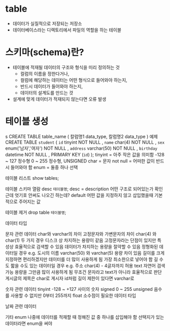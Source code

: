 # table

- 데이터가 실질적으로 저장되는 저장소 
- 데이터베이스라는 디렉토리에서 파일의 역할을 하는 테이블 

# 스키마(schema)란?

- 테이블에 적재될 데이터의 구조와 형식을 미리 정의하는 것 
    - 컬럼의 이름을 정한다거나, 
    - 컬럼에 해당하는 데이터는 어떤 형식으로 들어와야 하는지,
    - 반드시 데이터가 들어와야 하는지,
    - 데이터의 설계도를 만드는 것
- 설계에 맞게 데이터가 적재되지 않는다면 오류 발생 

# 테이블 생성

s
CREATE TABLE table_name (
    칼럼명1 data_type,
    칼럼명2 data_type
)
예제
CREATE TABLE `student` (
    `id`  tinyint NOT NULL ,
    `name`  char(4) NOT NULL ,
    `sex`  enum('남자','여자') NOT NULL ,
    `address`  varchar(50) NOT NULL ,
    `birthday`  datetime NOT NULL ,
    PRIMARY KEY (`id`)
);
tinyint = 아주 작은 값을 의미함 
-128 ~ 127 정수형
0 ~ 255 정수형, UNSIGNED
char = 문자 
not null = 어떠한 값이 반드시 들어와야 함 
enum = 둘중 하나 선택 


테이블 리스트
show tables;


테이블 스키마 열람
desc `테이블명`; 
desc = description
어떤 구조로 되어있는가 확인 
근데 엇기호 안써도 나오긴 하는데?
default 
어떤 값을 지정하지 않고 삽입했을때 기본적으로 주어지는 값 

테이블 제거
drop table `테이블명`;
 

데이터 타입



문자 관련 데이터 
char와 varchar의 차이
고정문자와 가변문자의 차이
char(4) 와 char(1)
두 가지 경우 디스크 상 차지하는 용량이 같음 
고정문자라는 단점이 있지만 특성상 효율적으로 검색할 수 있음
데이터가 차지하는 용량을 절약할 수 있음 
정형화된 데이터일 경우 
e.g. 도시의 이름 
varchar(50) 와 varchar(5)
용량 차이 있음
길이를 크게 지정하면 편리하겠지만 데이터를 더 많이 사용하게 됨 
가장 최소한으로 넣어야 함 
길 수도 짧을 수도 있는 데이터일 경우
e.g. 주소 
char(4) - 4글자까지 허용
text
자연어 검색 가능
용량을 그만큼 많이 사용하게 됨 
무조건 문자라고 text가 아니라 효율적으로 판단
게시글의 제목은 char로 
게시자 id처럼 길이 제한이 있다면 varchar로



숫자 관련 데이터 
tinyint
-128 ~ +127 사이의 숫자
signed
0 ~ 255 unsigned
음수를 사용할 수 없지만 0부터 255까지
float
소수점이 필요한 데이터 타입



날짜 관련 데이터 



기타
enum
나중에 데이터를 적재할 때 정해진 값 중 하나를 삽입해야 함 
선택지가 있는 데이터라면 enum을 써야
